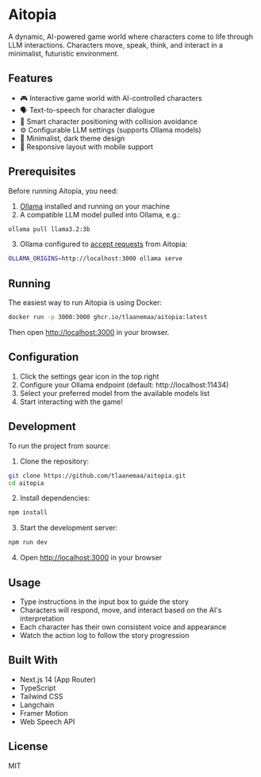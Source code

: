 # Aitopia

A dynamic, AI-powered game world where characters come to life through LLM interactions. Characters move, speak, think, and interact in a minimalist, futuristic environment.

## Features

- 🎮 Interactive game world with AI-controlled characters
- 🗣️ Text-to-speech for character dialogue
- 🎯 Smart character positioning with collision avoidance
- ⚙️ Configurable LLM settings (supports Ollama models)
- 🎨 Minimalist, dark theme design
- 📱 Responsive layout with mobile support

## Prerequisites

Before running Aitopia, you need:

1. [Ollama](https://ollama.ai/) installed and running on your machine
2. A compatible LLM model pulled into Ollama, e.g.:

```bash
ollama pull llama3.2:3b
```

3. Ollama configured to [accept requests](https://github.com/ollama/ollama/blob/main/docs/faq.md#how-can-i-allow-additional-web-origins-to-access-ollama) from Aitopia:

```bash
OLLAMA_ORIGINS=http://localhost:3000 ollama serve
```

## Running

The easiest way to run Aitopia is using Docker:

```bash
docker run -p 3000:3000 ghcr.io/tlaanemaa/aitopia:latest
```

Then open [http://localhost:3000](http://localhost:3000) in your browser.

## Configuration

1. Click the settings gear icon in the top right
2. Configure your Ollama endpoint (default: http://localhost:11434)
3. Select your preferred model from the available models list
4. Start interacting with the game!

## Development

To run the project from source:

1. Clone the repository:

```bash
git clone https://github.com/tlaanemaa/aitopia.git
cd aitopia
```

2. Install dependencies:

```bash
npm install
```

3. Start the development server:

```bash
npm run dev
```

4. Open [http://localhost:3000](http://localhost:3000) in your browser

## Usage

- Type instructions in the input box to guide the story
- Characters will respond, move, and interact based on the AI's interpretation
- Each character has their own consistent voice and appearance
- Watch the action log to follow the story progression

## Built With

- Next.js 14 (App Router)
- TypeScript
- Tailwind CSS
- Langchain
- Framer Motion
- Web Speech API

## License

MIT
